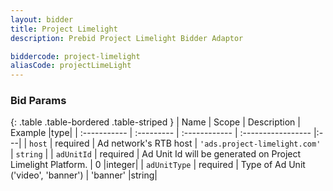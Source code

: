 ```yaml
---
layout: bidder
title: Project Limelight
description: Prebid Project Limelight Bidder Adaptor

biddercode: project-limelight
aliasCode: projectLimeLight
---
```


### Bid Params

{: .table .table-bordered .table-striped }
| Name           | Scope      | Description                                                    | Example            |type|
| :-----------   | :--------- | :------------                                                  | :----------------- |:---|
| `host` | required | Ad network's RTB host | `'ads.project-limelight.com'` | `string` |
| `adUnitId` | required   | Ad Unit Id will be generated on Project Limelight Platform. | 0                        |integer|
| `adUnitType`      | required   | Type of Ad Unit ('video', 'banner')                                             | 'banner'                 |string|
